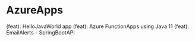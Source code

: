 # AzureApps

(feat): HelloJavaWorld app
(feat): Azure FunctionApps using Java 11
(feat): EmailAlerts - SpringBootAPI